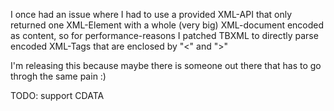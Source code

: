 I once had an issue where I had to use a provided XML-API that only returned one XML-Element <string> with a whole (very big) XML-document encoded as content, so for performance-reasons I patched TBXML to directly parse encoded XML-Tags that are enclosed by "&lt;" and "&gt;"

I'm releasing this because maybe there is someone out there that has to go throgh the same pain :)

TODO: support CDATA